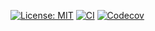 [![License: MIT](https://img.shields.io/badge/License-MIT-yellow.svg)](https://opensource.org/licenses/MIT)
[![CI](https://github.com/ShaJaPas/rust-ci-template/actions/workflows/ci.yaml/badge.svg)](https://github.com/ShaJaPas/rust-ci-template/actions/workflows/ci.yaml)
[![Codecov](https://codecov.io/github/ShaJaPas/rust-ci-template/coverage.svg?branch=master)](https://app.codecov.io/gh/ShaJaPas/rust-ci-template)